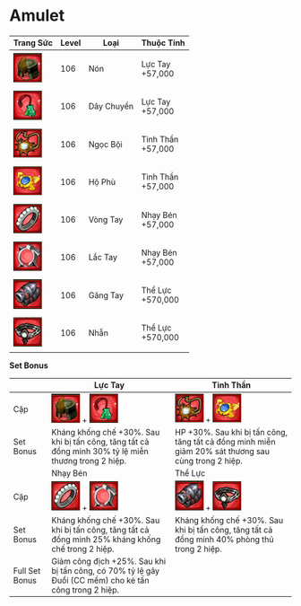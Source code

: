 # Amulet

| Trang Sức                                     | Level | Loại       | Thuộc Tính                  |
| --------------------------------------------- | ----- | ---------- | --------------------------- |
| ![](<../../.gitbook/assets/image (1086).png>) | 106   | Nón        | <p>Lực Tay<br>+57,000</p>   |
| ![](<../../.gitbook/assets/image (1091).png>) | 106   | Dây Chuyền | <p>Lực Tay<br>+57,000</p>   |
| ![](<../../.gitbook/assets/image (1115).png>) | 106   | Ngọc Bội   | <p>Tinh Thần<br>+57,000</p> |
| ![](<../../.gitbook/assets/image (1090).png>) | 106   | Hộ Phù     | <p>Tinh Thần<br>+57,000</p> |
| ![](<../../.gitbook/assets/image (1134).png>) | 106   | Vòng Tay   | <p>Nhạy Bén<br>+57,000</p>  |
| ![](<../../.gitbook/assets/image (1065).png>) | 106   | Lắc Tay    | <p>Nhạy Bén<br>+57,000</p>  |
| ![](<../../.gitbook/assets/image (1062).png>) | 106   | Găng Tay   | <p>Thể Lực<br>+570,000</p>  |
| ![](<../../.gitbook/assets/image (1121).png>) | 106   | Nhẫn       | <p>Thể Lực<br>+570,000</p>  |

&#x20;

**Set Bonus**

|                | Lực Tay                                                                                                | Tinh Thần                                                                                           |
| -------------- | ------------------------------------------------------------------------------------------------------ | --------------------------------------------------------------------------------------------------- |
| Cặp            | ![](<../../.gitbook/assets/image (1086).png>) + ![](<../../.gitbook/assets/image (1091).png>)          | ![](<../../.gitbook/assets/image (1115).png>) + ![](<../../.gitbook/assets/image (1090).png>)       |
| Set    Bonus   | Kháng khống chế +30%. Sau khi bị tấn công, tăng tất cả đồng minh 30% tỷ lệ miễn thương trong 2 hiệp.   | HP +30%. Sau khi bị tấn công, tăng tất cả đồng minh miễn giảm 20% sát thương sau cùng trong 2 hiệp. |
|                | Nhạy Bén                                                                                               | Thể Lực                                                                                             |
| Cặp            | ![](<../../.gitbook/assets/image (1134).png>) + ![](<../../.gitbook/assets/image (1065).png>)          | ![](<../../.gitbook/assets/image (1062).png>) + ![](<../../.gitbook/assets/image (1121).png>)       |
| Set Bonus      | Kháng khống chế +30%. Sau khi bị tấn công, tăng tất cả đồng minh 25% kháng khống chế trong 2 hiệp.     | Kháng khống chế +30%. Sau khi bị tấn công, tăng tất cả đồng minh 40% phòng thủ trong 2 hiệp.        |
| Full Set Bonus | Giảm công địch +25%. Sau khi bị tấn công, có 70% tỷ lệ gây Đuổi (CC mềm) cho kẻ tấn công trong 2 hiệp. |                                                                                                     |
